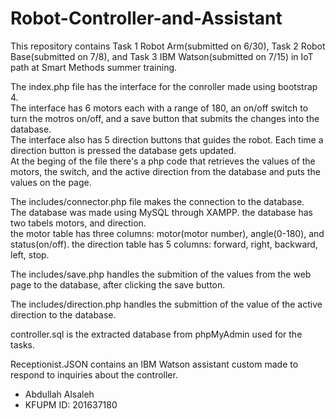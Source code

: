 # Robot-Controller-and-Assistant 
This repository contains Task 1 Robot Arm(submitted on 6/30), Task 2 Robot Base(submitted on 7/8), and Task 3 IBM Watson(submitted on 7/15)  in IoT path at Smart Methods summer training.  

The index.php file has the interface for the conroller made using bootstrap 4.  
The interface has 6 motors each with a range of 180, an on/off switch to turn the motros on/off, and a save button that submits the changes into the database.  
The interface also has 5 direction buttons that guides the robot. Each time a direction button is pressed the database gets updated.  
At the beging of the file there's a php code that retrieves the values of the motors, the switch, and the active direction from the database and puts the values on the page.  

The includes/connector.php file makes the connection to the database.  
The database was made using MySQL through XAMPP.
the database has two tabels motors, and direction.  
the motor table has three columns: motor(motor number), angle(0-180), and status(on/off).
the direction table has 5 columns: forward, right, backward, left, stop.  

The includes/save.php handles the submition of the values from the web page to the database, after clicking the save button.  

The includes/direction.php handles the submittion of the value of the active direction to the database.  

controller.sql is the extracted database from phpMyAdmin used for the tasks.  

Receptionist.JSON contains an IBM Watson assistant custom made to respond to inquiries about the controller.  

- Abdullah Alsaleh
- KFUPM ID: 201637180
